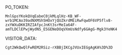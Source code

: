 PO_TOKEN:
```
MnlGpsYKokQVqEabeC0jkMLqlHz-KB_WF-wrb1MCAo39adNXMSh5HOxYjQUZkrdMEiRwFqwOF6VP5flv8-zxYWXuDKKIRZIAfpcJnKt3srMeIa64F-amTLDClEPwjWydNS_ESGENeDOqVXmUsNdfy6GAgG-Mgk3YeNK4
```
VISITOR_DATA:
```
Cgt2WkQwQlFwREM2RSiz-rXBBjIKCgJVUxIEGgAgKA%3D%3D
```
